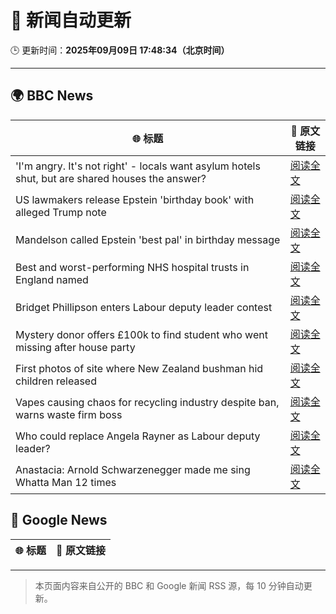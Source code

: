 # 🧠 新闻自动更新

🕒 更新时间：**2025年09月09日 17:48:34（北京时间）**

---

## 🌍 BBC News

| 🌐 标题 | 🔗 原文链接 |
|--------|-------------|
| 'I'm angry. It's not right' - locals want asylum hotels shut, but are shared houses the answer? | [阅读全文](https://www.bbc.com/news/articles/c07vn1y2jz2o?at_medium=RSS&at_campaign=rss) |
| US lawmakers release Epstein 'birthday book' with alleged Trump note | [阅读全文](https://www.bbc.com/news/articles/cvgqnn4ngvdo?at_medium=RSS&at_campaign=rss) |
| Mandelson called Epstein 'best pal' in birthday message | [阅读全文](https://www.bbc.com/news/articles/cwy9dwe50leo?at_medium=RSS&at_campaign=rss) |
| Best and worst-performing NHS hospital trusts in England named | [阅读全文](https://www.bbc.com/news/articles/cq8eqxlypv7o?at_medium=RSS&at_campaign=rss) |
| Bridget Phillipson enters Labour deputy leader contest | [阅读全文](https://www.bbc.com/news/articles/c3rvqv9yg4eo?at_medium=RSS&at_campaign=rss) |
| Mystery donor offers £100k to find student who went missing after house party | [阅读全文](https://www.bbc.com/news/articles/c04qpd7y9k0o?at_medium=RSS&at_campaign=rss) |
| First photos of site where New Zealand bushman hid children released | [阅读全文](https://www.bbc.com/news/articles/cj4y9ev2rw4o?at_medium=RSS&at_campaign=rss) |
| Vapes causing chaos for recycling industry despite ban, warns waste firm boss | [阅读全文](https://www.bbc.com/news/articles/c5y8563rjkdo?at_medium=RSS&at_campaign=rss) |
| Who could replace Angela Rayner as Labour deputy leader? | [阅读全文](https://www.bbc.com/news/articles/c8jm9lk19v3o?at_medium=RSS&at_campaign=rss) |
| Anastacia: Arnold Schwarzenegger made me sing Whatta Man 12 times | [阅读全文](https://www.bbc.com/news/articles/cm2zmd2rmnko?at_medium=RSS&at_campaign=rss) |

## 📰 Google News

| 🌐 标题 | 🔗 原文链接 |
|--------|-------------|

---
> 本页面内容来自公开的 BBC 和 Google 新闻 RSS 源，每 10 分钟自动更新。